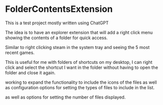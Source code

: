 # FolderContentsExtension

This is a test project mostly written using ChatGPT

The idea is to have an explorer extension that will add a right click menu showing the contents of a folder for quick access.

Similar to right clicking steam in the system tray and seeing the 5 most recent games.

This is useful for me with folders of shortcuts on my desktop, I can right click and select the shortcut I want in the folder without having to open the folder and close it again.

working to expand the functionality to include the icons of the files as well as configuration options for setting the types of files to include in the list.

as well as options for setting the number of files displayed.
